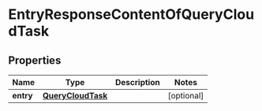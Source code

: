 # EntryResponseContentOfQueryCloudTask

## Properties
Name | Type | Description | Notes
------------ | ------------- | ------------- | -------------
**entry** | [**QueryCloudTask**](QueryCloudTask.md) |  |  [optional]
